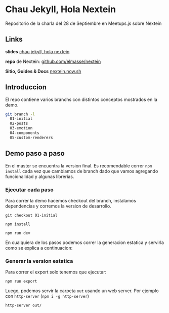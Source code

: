 # Chau Jekyll, Hola Nextein

Repositorio de la charla del 28 de Septiembre en Meetups.js sobre Nextein

## Links

**slides** [chau jekyll, hola nextein](https://docs.google.com/presentation/d/1kGXm30eKjb6NpoUJpnY0-MnJGHV50b3tSqtGb_btcdc/edit?usp=sharing)

**repo** de Nextein: [github.com/elmasse/nextein](https://github.com/elmasse/nextein)

**Sitio, Guides & Docs** [nextein.now.sh](https://nextein.now.sh)


## Introduccion

El repo contiene varios branchs con distintos conceptos mostrados en la demo.

```bash
git branch -l
  01-initial
  02-posts
  03-emotion
  04-components
  05-custom-renderers
```

## Demo paso a paso

En el master se encuentra la version final. Es recomendable correr `npm install` cada vez que cambiamos de branch dado que vamos agregando funcionalidad y algunas librerias.

### Ejecutar cada paso

Para correr la demo hacemos checkout del branch, instalamos dependencias y corremos la version de desarrollo. 

```
git checkout 01-initial

```

```
npm install

```

```
npm run dev

```

En cualquiera de los pasos podemos correr la generacion estatica y servirla como se explica a continuacion:

### Generar la version estatica

Para correr el export solo tenemos que ejecutar:

```
npm run export

```

Luego, podemos servir la carpeta `out` usando un web server. Por ejemplo con `http-server` (`npm i -g http-server`)

```
http-server out/
```
